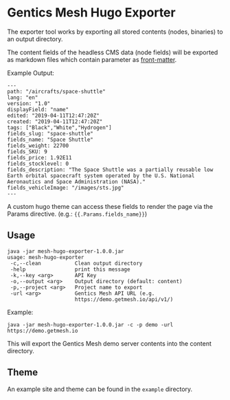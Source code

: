 # Gentics Mesh Hugo Exporter

The exporter tool works by exporting all stored contents (nodes, binaries) to an output directory.

The content fields of the headless CMS data (node fields) will be exported as markdown files which contain parameter as [front-matter](https://gohugo.io/content-management/front-matter/).

Example Output:

```
---
path: "/aircrafts/space-shuttle"
lang: "en"
version: "1.0"
displayField: "name"
edited: "2019-04-11T12:47:20Z"
created: "2019-04-11T12:47:20Z"
tags: ["Black","White","Hydrogen"]
fields_slug: "space-shuttle"
fields_name: "Space Shuttle"
fields_weight: 22700
fields_SKU: 9
fields_price: 1.92E11
fields_stocklevel: 0
fields_description: "The Space Shuttle was a partially reusable low Earth orbital spacecraft system operated by the U.S. National Aeronautics and Space Administration (NASA)."
fields_vehicleImage: "/images/sts.jpg"
---
```


A custom hugo theme can access these fields to render the page via the Params directive. (e.g.: `{{.Params.fields_name}}`)


## Usage

```
java -jar mesh-hugo-exporter-1.0.0.jar 
usage: mesh-hugo-exporter
 -c,--clean           Clean output directory
 -help                print this message
 -k,--key <arg>       API Key
 -o,--output <arg>    Output directory (default: content)
 -p,--project <arg>   Project name to export
 -url <arg>           Gentics Mesh API URL (e.g.
                      https://demo.getmesh.io/api/v1/)
```

Example:
```
java -jar mesh-hugo-exporter-1.0.0.jar -c -p demo -url https://demo.getmesh.io
```

This will export the Gentics Mesh demo server contents into the content directory.

## Theme

An example site and theme can be found in the `example` directory.